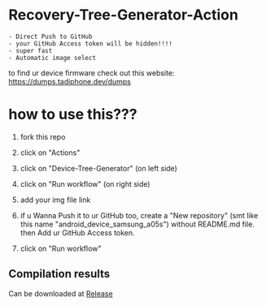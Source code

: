 # Recovery-Tree-Generator-Action
```
- Direct Push to GitHub
- your GitHub Access token will be hidden!!!!
- super fast
- Automatic image select
```

to find ur device firmware check out this website: https://dumps.tadiphone.dev/dumps

# how to use this???

1) fork this repo

2) click on "Actions"

3) click on "Device-Tree-Generator" (on left side)

4) click on "Run workflow" (on right side)

5) add your img file link

6) if u Wanna Push it to ur GitHub too, create a "New repository" (smt like this name "android_device_samsung_a05s") without README.md file. then Add ur GitHub Access token.

7) click on "Run workflow"

## Compilation results
Can be downloaded at [Release](../../releases)
